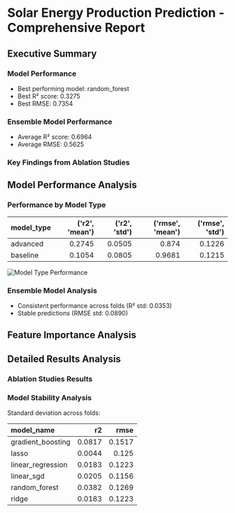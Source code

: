 # Solar Energy Production Prediction - Comprehensive Report

## Executive Summary

### Model Performance

- Best performing model: random_forest
- Best R² score: 0.3275
- Best RMSE: 0.7354

### Ensemble Model Performance

- Average R² score: 0.6964
- Average RMSE: 0.5625

### Key Findings from Ablation Studies

## Model Performance Analysis

### Performance by Model Type

| model_type | ('r2', 'mean') | ('r2', 'std') | ('rmse', 'mean') | ('rmse', 'std') |
|:-----------|---------------:|--------------:|-----------------:|----------------:|
| advanced   |         0.2745 |        0.0505 |            0.874 |          0.1226 |
| baseline   |         0.1054 |        0.0805 |           0.9681 |          0.1215 |

![Model Type Performance](model_type_performance.png)

### Ensemble Model Analysis

- Consistent performance across folds (R² std: 0.0353)
- Stable predictions (RMSE std: 0.0890)

## Feature Importance Analysis

## Detailed Results Analysis

### Ablation Studies Results

### Model Stability Analysis

Standard deviation across folds:

| model_name        |     r2 |   rmse |
|:------------------|-------:|-------:|
| gradient_boosting | 0.0817 | 0.1517 |
| lasso             | 0.0044 |  0.125 |
| linear_regression | 0.0183 | 0.1223 |
| linear_sgd        | 0.0205 | 0.1156 |
| random_forest     | 0.0382 | 0.1269 |
| ridge             | 0.0183 | 0.1223 |